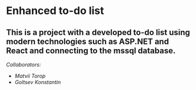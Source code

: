 # Enhanced to-do list 
## This is a project with a developed to-do list using modern technologies such as ASP.NET and React and connecting to the mssql database.

_*Collaborators:*_
- _*Matvii Torop*_
- _*Goltsev Konstantin*_
